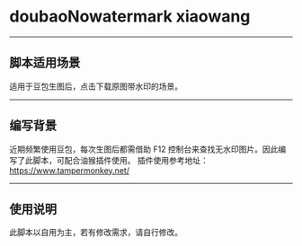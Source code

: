 # doubaoNowatermark   xiaowang
***
## 脚本适用场景
适用于豆包生图后，点击下载原图带水印的场景。
***
## 编写背景
近期频繁使用豆包，每次生图后都需借助 F12 控制台来查找无水印图片。因此编写了此脚本，可配合油猴插件使用。
插件使用参考地址：https://www.tampermonkey.net/
***
## 使用说明
此脚本以自用为主，若有修改需求，请自行修改。
